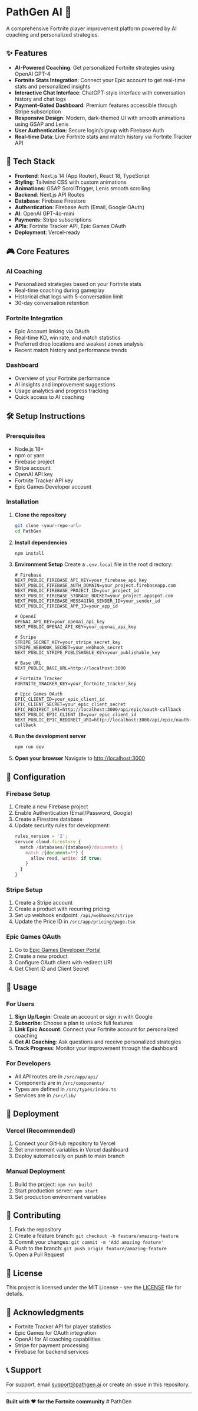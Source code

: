 # PathGen AI 🎯

A comprehensive Fortnite player improvement platform powered by AI coaching and personalized strategies.

## ✨ Features

- **AI-Powered Coaching**: Get personalized Fortnite strategies using OpenAI GPT-4
- **Fortnite Stats Integration**: Connect your Epic account to get real-time stats and personalized insights
- **Interactive Chat Interface**: ChatGPT-style interface with conversation history and chat logs
- **Payment-Gated Dashboard**: Premium features accessible through Stripe subscription
- **Responsive Design**: Modern, dark-themed UI with smooth animations using GSAP and Lenis
- **User Authentication**: Secure login/signup with Firebase Auth
- **Real-time Data**: Live Fortnite stats and match history via Fortnite Tracker API

## 🚀 Tech Stack

- **Frontend**: Next.js 14 (App Router), React 18, TypeScript
- **Styling**: Tailwind CSS with custom animations
- **Animations**: GSAP ScrollTrigger, Lenis smooth scrolling
- **Backend**: Next.js API Routes
- **Database**: Firebase Firestore
- **Authentication**: Firebase Auth (Email, Google OAuth)
- **AI**: OpenAI GPT-4o-mini
- **Payments**: Stripe subscriptions
- **APIs**: Fortnite Tracker API, Epic Games OAuth
- **Deployment**: Vercel-ready

## 🎮 Core Features

### AI Coaching
- Personalized strategies based on your Fortnite stats
- Real-time coaching during gameplay
- Historical chat logs with 5-conversation limit
- 30-day conversation retention

### Fortnite Integration
- Epic Account linking via OAuth
- Real-time KD, win rate, and match statistics
- Preferred drop locations and weakest zones analysis
- Recent match history and performance trends

### Dashboard
- Overview of your Fortnite performance
- AI insights and improvement suggestions
- Usage analytics and progress tracking
- Quick access to AI coaching

## 🛠️ Setup Instructions

### Prerequisites
- Node.js 18+ 
- npm or yarn
- Firebase project
- Stripe account
- OpenAI API key
- Fortnite Tracker API key
- Epic Games Developer account

### Installation

1. **Clone the repository**
   ```bash
   git clone <your-repo-url>
   cd PathGen
   ```

2. **Install dependencies**
   ```bash
   npm install
   ```

3. **Environment Setup**
   Create a `.env.local` file in the root directory:
   ```env
   # Firebase
   NEXT_PUBLIC_FIREBASE_API_KEY=your_firebase_api_key
   NEXT_PUBLIC_FIREBASE_AUTH_DOMAIN=your_project.firebaseapp.com
   NEXT_PUBLIC_FIREBASE_PROJECT_ID=your_project_id
   NEXT_PUBLIC_FIREBASE_STORAGE_BUCKET=your_project.appspot.com
   NEXT_PUBLIC_FIREBASE_MESSAGING_SENDER_ID=your_sender_id
   NEXT_PUBLIC_FIREBASE_APP_ID=your_app_id
   
   # OpenAI
   OPENAI_API_KEY=your_openai_api_key
   NEXT_PUBLIC_OPENAI_API_KEY=your_openai_api_key
   
   # Stripe
   STRIPE_SECRET_KEY=your_stripe_secret_key
   STRIPE_WEBHOOK_SECRET=your_webhook_secret
   NEXT_PUBLIC_STRIPE_PUBLISHABLE_KEY=your_publishable_key
   
   # Base URL
   NEXT_PUBLIC_BASE_URL=http://localhost:3000
   
   # Fortnite Tracker
   FORTNITE_TRACKER_KEY=your_fortnite_tracker_key
   
   # Epic Games OAuth
   EPIC_CLIENT_ID=your_epic_client_id
   EPIC_CLIENT_SECRET=your_epic_client_secret
   EPIC_REDIRECT_URI=http://localhost:3000/api/epic/oauth-callback
   NEXT_PUBLIC_EPIC_CLIENT_ID=your_epic_client_id
   NEXT_PUBLIC_EPIC_REDIRECT_URI=http://localhost:3000/api/epic/oauth-callback
   ```

4. **Run the development server**
   ```bash
   npm run dev
   ```

5. **Open your browser**
   Navigate to [http://localhost:3000](http://localhost:3000)

## 🔧 Configuration

### Firebase Setup
1. Create a new Firebase project
2. Enable Authentication (Email/Password, Google)
3. Create a Firestore database
4. Update security rules for development:
   ```javascript
   rules_version = '2';
   service cloud.firestore {
     match /databases/{database}/documents {
       match /{document=**} {
         allow read, write: if true;
       }
     }
   }
   ```

### Stripe Setup
1. Create a Stripe account
2. Create a product with recurring pricing
3. Set up webhook endpoint: `/api/webhooks/stripe`
4. Update the Price ID in `/src/app/pricing/page.tsx`

### Epic Games OAuth
1. Go to [Epic Games Developer Portal](https://dev.epicgames.com/)
2. Create a new product
3. Configure OAuth client with redirect URI
4. Get Client ID and Client Secret

## 📱 Usage

### For Users
1. **Sign Up/Login**: Create an account or sign in with Google
2. **Subscribe**: Choose a plan to unlock full features
3. **Link Epic Account**: Connect your Fortnite account for personalized coaching
4. **Get AI Coaching**: Ask questions and receive personalized strategies
5. **Track Progress**: Monitor your improvement through the dashboard

### For Developers
- All API routes are in `/src/app/api/`
- Components are in `/src/components/`
- Types are defined in `/src/types/index.ts`
- Services are in `/src/lib/`

## 🚀 Deployment

### Vercel (Recommended)
1. Connect your GitHub repository to Vercel
2. Set environment variables in Vercel dashboard
3. Deploy automatically on push to main branch

### Manual Deployment
1. Build the project: `npm run build`
2. Start production server: `npm start`
3. Set production environment variables

## 🤝 Contributing

1. Fork the repository
2. Create a feature branch: `git checkout -b feature/amazing-feature`
3. Commit your changes: `git commit -m 'Add amazing feature'`
4. Push to the branch: `git push origin feature/amazing-feature`
5. Open a Pull Request

## 📄 License

This project is licensed under the MIT License - see the [LICENSE](LICENSE) file for details.

## 🙏 Acknowledgments

- Fortnite Tracker API for player statistics
- Epic Games for OAuth integration
- OpenAI for AI coaching capabilities
- Stripe for payment processing
- Firebase for backend services

## 📞 Support

For support, email support@pathgen.ai or create an issue in this repository.

---

**Built with ❤️ for the Fortnite community**
#   P a t h G e n  
 